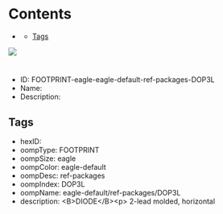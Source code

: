 



Contents
========

* [](#)
	* [Tags](#tags)
  
![][im]
# 

- ID: FOOTPRINT-eagle-eagle-default-ref-packages-DOP3L
- Name: 
- Description: 

## Tags

- hexID: 
- oompType: FOOTPRINT
- oompSize: eagle
- oompColor: eagle-default
- oompDesc: ref-packages
- oompIndex: DOP3L
- oompName: eagle-default/ref-packages/DOP3L
- description: &lt;B&gt;DIODE&lt;/B&gt;&lt;p&gt;&#xD;
2-lead molded, horizontal



[im]: image.png
